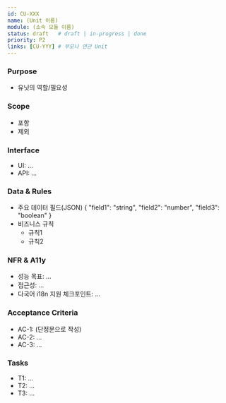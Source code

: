```yaml
---
id: CU-XXX
name: (Unit 이름)
module: (소속 모듈 이름)
status: draft   # draft | in-progress | done
priority: P2
links: [CU-YYY] # 부모나 연관 Unit
---
```


### Purpose
- 유닛의 역할/필요성

### Scope
- 포함
- 제외

### Interface
- UI: …
- API: …

### Data & Rules
- 주요 데이터 필드(JSON)
{
  	"field1": "string",
  	"field2": "number",
	"field3": "boolean"
}
- 비즈니스 규칙
  - 규칙1
  - 규칙2

### NFR & A11y
- 성능 목표: ...
- 접근성: ...
- 다국어 i18n 지원 체크포인트: ...

### Acceptance Criteria
- AC-1: (단정문으로 작성)
- AC-2:  …
- AC-3:  …

### Tasks
- T1:  …
- T2:  …
- T3:  …
